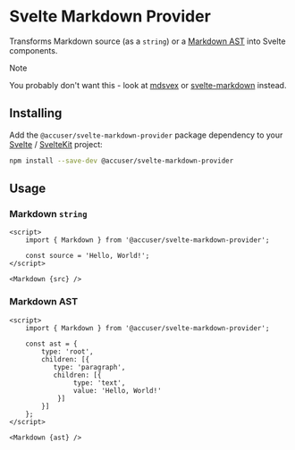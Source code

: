 # Svelte Markdown Provider

Transforms Markdown source (as a `string`) or a [Markdown AST](https://github.com/syntax-tree/mdast) into Svelte components.

> [!NOTE]
> You probably don't want this - look at [mdsvex](https://mdsvex.pngwn.io) or [svelte-markdown](https://github.com/pablo-abc/svelte-markdown) instead.

## Installing

Add the `@accuser/svelte-markdown-provider` package dependency to your [Svelte](https://svelte.dev) / [SvelteKit](https://kit.svelte.dev) project:

```sh
npm install --save-dev @accuser/svelte-markdown-provider
```

## Usage

### Markdown `string`

```svelte
<script>
    import { Markdown } from '@accuser/svelte-markdown-provider';

    const source = 'Hello, World!';
</script>

<Markdown {src} />
```

### Markdown AST

```svelte
<script>
    import { Markdown } from '@accuser/svelte-markdown-provider';

    const ast = {
        type: 'root',
        children: [{
           type: 'paragraph',
           children: [{
                type: 'text',
                value: 'Hello, World!'
            }]
        }]
    };
</script>

<Markdown {ast} />
```
